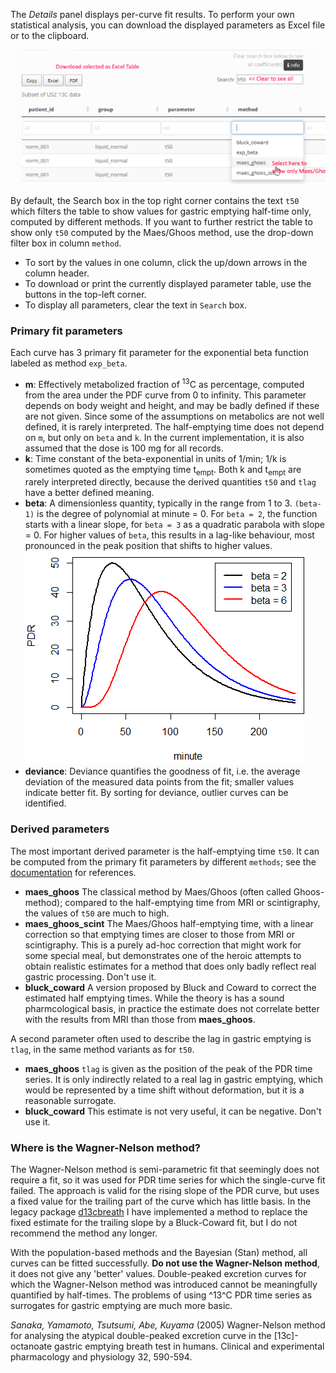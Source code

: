The _Details_ panel displays per-curve fit results. To perform your own statistical analysis, you can download the displayed parameters as Excel file or to the clipboard.    

![Details](details.png)

By default, the Search box in the top right corner contains the text `t50` which filters the table to show values for gastric emptying half-time only, computed by different methods. If you want to further restrict the table to show only `t50` computed by the Maes/Ghoos method, use the drop-down filter box in column `method`.

* To sort by the values in one column, click the up/down arrows in the column header.
* To download or print the currently displayed parameter table, use the buttons in the top-left corner.
* To display all parameters, clear the text in `Search` box.

### Primary fit parameters
Each curve has 3 primary fit parameter for the exponential beta function labeled as method `exp_beta`.

* __m__: Effectively metabolized fraction of <sup>13</sup>C as percentage, computed from the area under the PDF curve from 0 to infinity. This parameter depends on body weight and height, and may be badly defined if these are not given. Since some of the assumptions on metabolics are not well defined, it is rarely interpreted. The half-emptying time does not depend on `m`, but only on `beta` and `k`. In the current implementation, it is also assumed that the dose is 100 mg for all records.
* __k__: Time constant of the beta-exponential in units of 1/min; 1/k is sometimes quoted as the emptying time t<sub>empt</sub>. Both k and t<sub>empt</sub> are rarely interpreted directly, because the derived quantities `t50` and `tlag` have a better defined meaning.
* __beta__: A dimensionless quantity, typically in the range from 1 to 3. `(beta-1)` is the degree of polynomial at minute = 0. For `beta = 2`, the function starts with a linear slope, for `beta = 3` as a quadratic parabola with slope = 0. For higher values of `beta`, this results in a lag-like behaviour, most pronounced in the peak position that shifts to higher values.  
![beta](beta.png)
* __deviance__: Deviance quantifies the goodness of fit, i.e. the average deviation of the measured data points from the fit; smaller values indicate better fit. By sorting for deviance, outlier curves can be identified.

### Derived parameters

The most important derived parameter is the half-emptying time `t50`. It can be computed from the primary fit parameters by different `methods`; see the [documentation](https://dmenne.github.io/breathtestcore/) for references. 

* __maes_ghoos__ The classical method by Maes/Ghoos (often called Ghoos-method); compared to the half-emptying time from MRI or scintigraphy, the values of `t50` are much to high.
* __maes_ghoos_scint__ The Maes/Ghoos half-emptying time, with a linear correction so that emptying times are closer to those from MRI or scintigraphy. This is a purely ad-hoc correction that might work for some special meal, but demonstrates one of the heroic attempts to obtain realistic estimates for a method that does only badly reflect real gastric processing. Don't use it.
* __bluck_coward__ A version proposed by  Bluck and Coward to correct the estimated half emptying times. While the theory is has a sound pharmcological basis, in practice the estimate does not correlate better with the results from MRI than those from __maes_ghoos__.

A second parameter often used to describe the lag in gastric emptying is `tlag`, in the same method variants as for `t50`. 
* __maes_ghoos__ `tlag` is given as the position of the peak of the PDR time series. It is  only indirectly related to a real lag in gastric emptying, which would be represented by a time shift without deformation, but it is a reasonable surrogate.
* __bluck_coward__ This estimate is not very useful, it can be negative. Don't use it.

### Where is the Wagner-Nelson method?

The Wagner-Nelson method is semi-parametric fit that seemingly does not require a fit, so it was used for PDR time series for which the single-curve fit failed. The approach is valid for the rising slope of the PDR curve, but uses a fixed value for the trailing part of the curve which has little basis. In the legacy package [d13cbreath](https://github.com/dmenne/d13cbreath) I have implemented a method to replace the fixed estimate for the trailing slope by a Bluck-Coward fit, but I do not recommend the method any longer.

With the population-based methods and the Bayesian (Stan) method, all curves can be fitted successfully. __Do not use the Wagner-Nelson method__, it does not give any 'better' values. Double-peaked excretion curves for which the Wagner-Nelson method was introduced cannot be meaningfully quantified by half-times. The problems of using ^13^C PDR time series as surrogates for gastric emptying are much more basic.  

_Sanaka, Yamamoto, Tsutsumi, Abe, Kuyama_ (2005) Wagner-Nelson method for analysing the atypical double-peaked excretion curve in the [13c]-octanoate gastric emptying breath test in humans. Clinical and experimental pharmacology and physiology 32, 590-594.  

